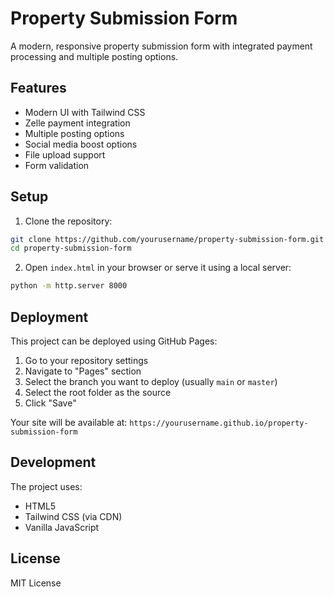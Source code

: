 # Property Submission Form

A modern, responsive property submission form with integrated payment processing and multiple posting options.

## Features

- Modern UI with Tailwind CSS
- Zelle payment integration
- Multiple posting options
- Social media boost options
- File upload support
- Form validation

## Setup

1. Clone the repository:
```bash
git clone https://github.com/yourusername/property-submission-form.git
cd property-submission-form
```

2. Open `index.html` in your browser or serve it using a local server:
```bash
python -m http.server 8000
```

## Deployment

This project can be deployed using GitHub Pages:

1. Go to your repository settings
2. Navigate to "Pages" section
3. Select the branch you want to deploy (usually `main` or `master`)
4. Select the root folder as the source
5. Click "Save"

Your site will be available at: `https://yourusername.github.io/property-submission-form`

## Development

The project uses:
- HTML5
- Tailwind CSS (via CDN)
- Vanilla JavaScript

## License

MIT License 